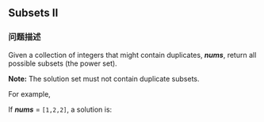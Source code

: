 ## Subsets II  
### 问题描述

Given a collection of integers that might contain duplicates, ***nums***, return all possible subsets (the power set).


**Note:** The solution set must not contain duplicate subsets.



For example,<br />
If ***nums*** = `[1,2,2]`, a solution is:

